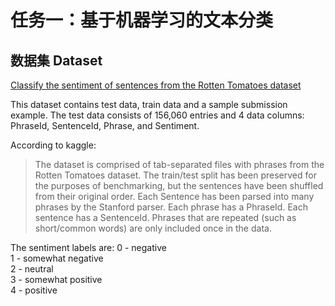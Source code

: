 # 任务一：基于机器学习的文本分类

## 数据集 Dataset
[Classify the sentiment of sentences from the Rotten Tomatoes dataset](https://www.kaggle.com/c/sentiment-analysis-on-movie-reviews)

This dataset contains test data, train data and a sample submission example.
The test data consists of 156,060 entries and 4 data columns: PhraseId, SentenceId, Phrase, and Sentiment.

According to kaggle:
> The dataset is comprised of tab-separated files with phrases from the Rotten Tomatoes dataset. The train/test split has been preserved for the purposes of benchmarking, but the sentences have been shuffled from their original order. Each Sentence has been parsed into many phrases by the Stanford parser. Each phrase has a PhraseId. Each sentence has a SentenceId. Phrases that are repeated (such as short/common words) are only included once in the data.

The sentiment labels are:
0 - negative  
1 - somewhat negative  
2 - neutral  
3 - somewhat positive  
4 - positive  